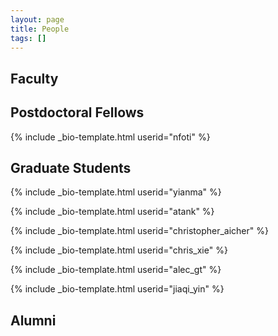 ```yaml
---
layout: page
title: People
tags: []
---
```


## Faculty

## Postdoctoral Fellows

{% include _bio-template.html userid="nfoti" %}

## Graduate Students

{% include _bio-template.html userid="yianma" %}

{% include _bio-template.html userid="atank" %}

{% include _bio-template.html userid="christopher_aicher" %}

{% include _bio-template.html userid="chris_xie" %}

{% include _bio-template.html userid="alec_gt" %}

{% include _bio-template.html userid="jiaqi_yin" %}



<!--- ## Undergraduate Students --->

## Alumni
